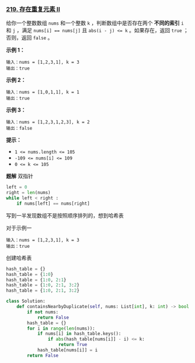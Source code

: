 ### [219. 存在重复元素 II](https://leetcode.cn/problems/contains-duplicate-ii/)

给你一个整数数组 `nums` 和一个整数 `k` ，判断数组中是否存在两个 **不同的索引** `i` 和 `j` ，满足 `nums[i] == nums[j]` 且 `abs(i - j) <= k` 。如果存在，返回 `true` ；否则，返回 `false` 。

 

**示例 1：**

```
输入：nums = [1,2,3,1], k = 3
输出：true
```

**示例 2：**

```
输入：nums = [1,0,1,1], k = 1
输出：true
```

**示例 3：**

```
输入：nums = [1,2,3,1,2,3], k = 2
输出：false
```

 

 

**提示：**

- `1 <= nums.length <= 105`
- `-109 <= nums[i] <= 109`
- `0 <= k <= 105`

**题解**
双指针

```python
left = 0
right = len(nums)
while left < right :
    if nums[left] == nums[right]
```

写到一半发现数组不是按照顺序排列的，想到哈希表

对于示例一

```
输入：nums = [1,2,3,1], k = 3
输出：true
```

创建哈希表

```python
hash_table = {}
hash_table = {1:0}
hash_table = {1:0, 2:1}
hash_table = {1:0, 2:1, 3:2}
hash_table = {1:0, 2:1, 3:2}
```

```python
class Solution:
    def containsNearbyDuplicate(self, nums: List[int], k: int) -> bool:
        if not nums:
            return False
        hash_table = {}
        for i in range(len(nums)):
            if nums[i] in hash_table.keys():
                if abs(hash_table[nums[i]] - i) <= k:
                    return True
            hash_table[nums[i]] = i
        return False
```

